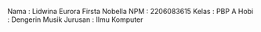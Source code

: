 Nama    : Lidwina Eurora Firsta Nobella
NPM     : 2206083615
Kelas   : PBP A
Hobi    : Dengerin Musik
Jurusan : Ilmu Komputer
